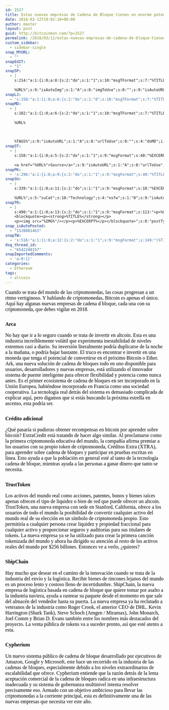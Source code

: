 ```yaml
---
id: 1527
title: Estas nuevas empresas de Cadena de Bloque tienen un enorme potencial en 2018
date: 2018-03-12T19:02:10+00:00
author: master
layout: post
guid: http://bitcoinmxn.com/?p=1527
permalink: /2018/03/12/estas-nuevas-empresas-de-cadena-de-bloque-tienen-un-enorme-potencial-en-2018/
custom_sidebar:
  - sidebar-single
snap_MYURL:
  - ""
snapEdIT:
  - "1"
snap5P:
  - |
    s:214:"a:1:{i:0;a:8:{s:2:"do";s:1:"1";s:10:"msgTFormat";s:7:"%TITLE%";s:9:"msgFormat";s:18:"%EXCERPT%
    
    %URL%";s:9:"isAutoImg";s:1:"A";s:8:"imgToUse";s:0:"";s:9:"isAutoURL";s:1:"A";s:8:"urlToUse";s:0:"";s:4:"do5P";i:0;}}";
snapLJ:
  - 's:158:"a:1:{i:0;a:6:{s:2:"do";s:1:"0";s:10:"msgTFormat";s:7:"%TITLE%";s:9:"msgFormat";s:9:"%EXCERPT%";s:9:"isAutoURL";s:1:"A";s:8:"urlToUse";s:0:"";s:4:"doLJ";i:0;}}";'
snapMD:
  - |
    s:182:"a:1:{i:0;a:6:{s:2:"do";s:1:"1";s:10:"msgTFormat";s:7:"%TITLE%";s:9:"msgFormat";s:32:"%EXCERPT%
    
    %URL%
    
    
    
    %TAGS%";s:9:"isAutoURL";s:1:"A";s:8:"urlToUse";s:0:"";s:4:"doMD";i:0;}}";
snapST:
  - |
    s:158:"a:1:{i:0;a:5:{s:2:"do";s:1:"1";s:9:"msgFormat";s:40:"%EXCERPT%
    
    <a href="%URL%">Source</a>";s:9:"isAutoURL";s:1:"A";s:8:"urlToUse";s:0:"";s:4:"doST";i:0;}}";
snapPK:
  - 's:296:"a:1:{i:0;a:9:{s:2:"do";s:1:"1";s:9:"msgFormat";s:40:"%TITLE% - %URL% #bitcoin #mexico #crypto";s:9:"isAutoURL";s:1:"A";s:8:"urlToUse";s:0:"";s:4:"doPK";i:0;s:8:"isPosted";s:1:"1";s:4:"pgID";i:1371048679;s:7:"postURL";s:30:"https://www.plurk.com/p/moabxj";s:5:"pDate";s:19:"2018-03-12 19:03:57";}}";'
snapSU:
  - |
    s:339:"a:1:{i:0;a:11:{s:2:"do";s:1:"1";s:9:"msgFormat";s:18:"%EXCERPT%
    
    %URL%";s:5:"suCat";s:10:"Technology";s:4:"nsfw";s:1:"0";s:9:"isAutoURL";s:1:"A";s:8:"urlToUse";s:0:"";s:4:"doSU";i:0;s:8:"isPosted";s:1:"1";s:4:"pgID";s:6:"1rKdvC";s:7:"postURL";s:45:"http://www.stumbleupon.com/su/1rKdvC/comments";s:5:"pDate";s:19:"2018-03-12 19:04:21";}}";
snapTR:
  - |
    s:490:"a:1:{i:0;a:13:{s:2:"do";s:1:"1";s:9:"msgFormat";s:113:"<p>%URL%</p>
    <blockquote><p><strong>%TITLE%</strong></p>
    <p><img src="%IMG%"/></p><p>%EXCERPT%</p></blockquote>";s:8:"postType";s:1:"T";s:10:"msgTFormat";s:7:"%TITLE%";s:9:"isAutoImg";s:1:"A";s:8:"imgToUse";s:0:"";s:9:"isAutoURL";s:1:"A";s:8:"urlToUse";s:0:"";s:4:"doTR";i:0;s:8:"isPosted";s:1:"1";s:4:"pgID";i:171803198473;s:7:"postURL";s:46:"http://bitcoinmxn.tumblr.com/post/171803198473";s:5:"pDate";s:19:"2018-03-12 19:04:23";}}";
snap_isAutoPosted:
  - "1520881463"
snapTW:
  - 's:516:"a:1:{i:0;a:12:{s:2:"do";s:1:"1";s:9:"msgFormat";s:149:"(%TITLE%) - %URL% #bitcoin #criptomonedas #criptomoneda #blockchain #bitcoinMexico #bitcoinpanama #bitcoinvenezuela #ethereum #mexico #cryptocurrency";s:8:"attchImg";s:1:"1";s:9:"isAutoImg";s:1:"A";s:8:"imgToUse";s:0:"";s:9:"isAutoURL";s:1:"A";s:8:"urlToUse";s:0:"";s:4:"doTW";i:0;s:8:"isPosted";s:1:"1";s:4:"pgID";s:18:"973273520246583298";s:7:"postURL";s:57:"https://twitter.com/mxn_bitcoin/status/973273520246583298";s:5:"pDate";s:19:"2018-03-12 19:04:24";}}";'
dsq_thread_id:
  - "6542240157"
snapImportedComments:
  - 'a:0:{}'
categories:
  - Ethereum
tags:
  - altcoin
---
```

<span style="color: #000000;"><span style="font-family: 'Liberation Serif', serif;"><span style="font-size: medium;">Cuando se trata del mundo de las criptomonedas, las cosas progresan a un ritmo vertiginoso. Y hablando de criptomonedas, Bitcoin es apenas el único. Aquí hay algunas nuevas empresas de cadena d bloque, cada una con su criptomoneda, que debes vigilar en 2018.</span></span></span>

## <span style="color: #000000;"><span style="font-family: 'Liberation Serif', serif;"><span style="font-size: medium;">Arca</span></span></span>

<span style="color: #000000;"><span style="font-family: 'Liberation Serif', serif;"><span style="font-size: medium;">No hay que ir a lo seguro cuando se trata de invertir en altcoin. Esta es una industria increíblemente volátil que experimenta inestabilidad de niveles extremos casi a diario. Su inversión literalmente podría duplicarse de la noche a la mañana, o podría bajar bastante. El truco es encontrar e invertir en una moneda que tenga el potencial de convertirse en el próximo Bitcoin o Ether. Ark, una nueva solución de cadena de bloques todo en uno disponible para usuarios, desarrolladores y nuevas empresas, está utilizando el innovador sistema de puente inteligente para ofrecer flexibilidad y potencia como nunca antes. Es el primer ecosistema de cadena de bloques en ser incorporado en la Unión Europea, habiéndose incorporado en Francia como una sociedad cooperativa. La tecnología real detrás del sistema es demasiado complicada de explicar aquí, pero digamos que si estás buscando la próxima estrella en ascenso, esta podría ser.</span></span></span>

## <span style="color: #000000;"><span style="font-family: 'Liberation Serif', serif;"><span style="font-size: medium;">Crédito adicional</span></span></span>

<span style="color: #000000;"><span style="font-family: 'Liberation Serif', serif;"><span style="font-size: medium;">¿Qué pasaría si pudieras obtener recompensas en bitcoin por aprender sobre bitcoin? ExtraCredit está tratando de hacer algo similar. Al proclamarse como la primera criptomoneda educativa del mundo, la compañía afirma premiar a los usuarios con su propio token de criptomoneda, Créditos Extra (XTRA), para aprender sobre cadena de bloques y participar en pruebas escritas en línea. Esto ayuda a que la población en general esté al tanto de la tecnología cadena de bloque, mientras ayuda a las personas a ganar dinero que tanto se necesita.</span></span></span>

## <span style="color: #000000;"><span style="font-family: 'Liberation Serif', serif;"><span style="font-size: medium;">TrustToken</span></span></span>

<span style="color: #000000;"><span style="font-family: 'Liberation Serif', serif;"><span style="font-size: medium;">Los activos del mundo real como acciones, patentes, bonos y bienes raíces apenas ofrecen el tipo de liquidez o bien de red que puede ofrecer un altcoin. TrustToken, una nueva empresa con sede en Stanford, California, ofrece a los usuarios de todo el mundo la posibilidad de convertir cualquier activo del mundo real de su elección en un símbolo de criptomoneda propio. Esto permitiría a cualquier persona crear liquidez y propiedad fraccional para cualquier activo y proporcionar seguros y auditorías para sus titulares de tokens. La nueva empresa ya se ha utilizado para crear la primera canción tokenizada del mundo y ahora ha dirigido su atención al resto de los activos reales del mundo por $256 billones. Entonces ve a verlo, ¿quieres?</span></span></span>

## <span style="color: #000000;"><span style="font-family: 'Liberation Serif', serif;"><span style="font-size: medium;">ShipChain</span></span></span>

<span style="color: #000000;"><span style="font-family: 'Liberation Serif', serif;"><span style="font-size: medium;">Hay mucho que desear en el camino de la innovación cuando se trata de la industria del envío y la logística. Recibir bienes de rincones lejanos del mundo es un proceso lento y costoso lleno de incertidumbre. ShipChain, la nueva empresa de logística basada en cadena de bloque que quiere tomar por asalto a la industria naviera, ayuda a rastrear su paquete desde el momento en que sale del almacén del vendedor hasta su puerta. La nueva empresa ya ha reclutado a veteranos de la industria como Roger Crook, el anterior CEO de DHL. Kevin Harrington (Shark Tank), Steve Schoch (Amgen / Miramax), John Monarch, Joel Comm y Brian D. Evans también entre los nombres más destacados del proyecto. La venta pública de tokens va a suceder pronto, así que esté atento a esta.</span></span></span>

## <span style="color: #000000;"><span style="font-family: 'Liberation Serif', serif;"><span style="font-size: medium;">Cypherium</span></span></span>

<span style="color: #000000;"><span style="font-family: 'Liberation Serif', serif;"><span style="font-size: medium;">Un nuevo sistema público de cadena de bloque desarrollado por ejecutivos de Amazon, Google y Microsoft, este hace un recorrido en la industria de las cadenas de bloques, especialmente debido a los niveles extraordinarios de escalabilidad que ofrece. Cypherium entiende que la razón detrás de la lenta aceptación comercial de la cadena de bloques radica en una infraestructura inadecuada y su sistema de gobernanza multinivel intenta resolver precisamente eso. Armado con un objetivo ambicioso para llevar las criptomonedas a la corriente principal, esta es definitivamente una de las nuevas empresas que necesita ver este año.</span></span></span>

<p class="western" lang="es-VE">